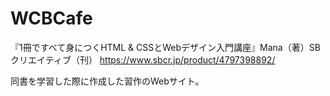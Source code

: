 # WCBCafe

『1冊ですべて身につくHTML &amp; CSSとWebデザイン入門講座』Mana（著）SBクリエイティブ（刊）
https://www.sbcr.jp/product/4797398892/

同書を学習した際に作成した習作のWebサイト。
